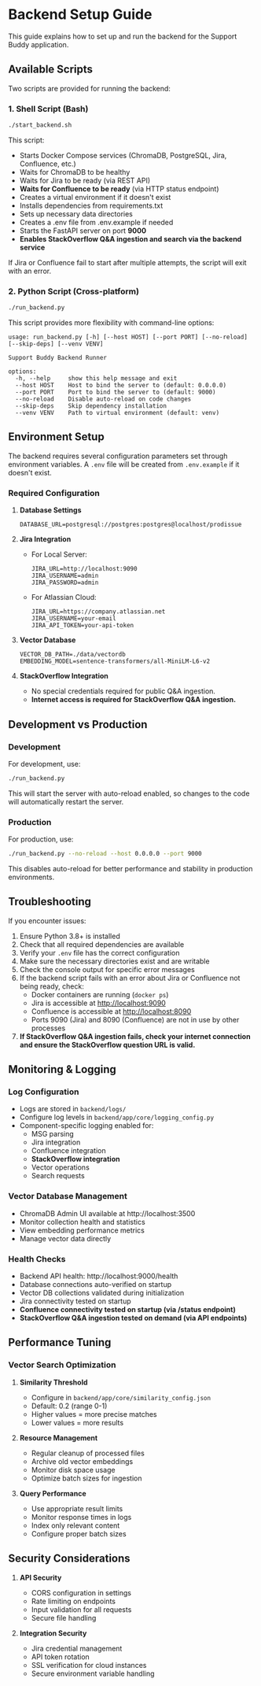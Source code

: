 # Backend Setup Guide

This guide explains how to set up and run the backend for the Support Buddy application.

## Available Scripts

Two scripts are provided for running the backend:

### 1. Shell Script (Bash)

```bash
./start_backend.sh
```

This script:
- Starts Docker Compose services (ChromaDB, PostgreSQL, Jira, Confluence, etc.)
- Waits for ChromaDB to be healthy
- Waits for Jira to be ready (via REST API)
- **Waits for Confluence to be ready** (via HTTP status endpoint)
- Creates a virtual environment if it doesn't exist
- Installs dependencies from requirements.txt
- Sets up necessary data directories
- Creates a .env file from .env.example if needed
- Starts the FastAPI server on port **9000**
- **Enables StackOverflow Q&A ingestion and search via the backend service**

If Jira or Confluence fail to start after multiple attempts, the script will exit with an error.

### 2. Python Script (Cross-platform)

```bash
./run_backend.py
```

This script provides more flexibility with command-line options:

```
usage: run_backend.py [-h] [--host HOST] [--port PORT] [--no-reload] [--skip-deps] [--venv VENV]

Support Buddy Backend Runner

options:
  -h, --help     show this help message and exit
  --host HOST    Host to bind the server to (default: 0.0.0.0)
  --port PORT    Port to bind the server to (default: 9000)
  --no-reload    Disable auto-reload on code changes
  --skip-deps    Skip dependency installation
  --venv VENV    Path to virtual environment (default: venv)
```

## Environment Setup

The backend requires several configuration parameters set through environment variables. A `.env` file will be created from `.env.example` if it doesn't exist.

### Required Configuration

1. **Database Settings**
   ```
   DATABASE_URL=postgresql://postgres:postgres@localhost/prodissue
   ```

2. **Jira Integration**
   - For Local Server:
     ```
     JIRA_URL=http://localhost:9090
     JIRA_USERNAME=admin
     JIRA_PASSWORD=admin
     ```
   - For Atlassian Cloud:
     ```
     JIRA_URL=https://company.atlassian.net
     JIRA_USERNAME=your-email
     JIRA_API_TOKEN=your-api-token
     ```

3. **Vector Database**
   ```
   VECTOR_DB_PATH=./data/vectordb
   EMBEDDING_MODEL=sentence-transformers/all-MiniLM-L6-v2
   ```

4. **StackOverflow Integration**
   - No special credentials required for public Q&A ingestion.
   - **Internet access is required for StackOverflow Q&A ingestion.**

## Development vs Production

### Development

For development, use:

```bash
./run_backend.py
```

This will start the server with auto-reload enabled, so changes to the code will automatically restart the server.

### Production

For production, use:

```bash
./run_backend.py --no-reload --host 0.0.0.0 --port 9000
```

This disables auto-reload for better performance and stability in production environments.

## Troubleshooting

If you encounter issues:

1. Ensure Python 3.8+ is installed
2. Check that all required dependencies are available
3. Verify your `.env` file has the correct configuration
4. Make sure the necessary directories exist and are writable
5. Check the console output for specific error messages
6. If the backend script fails with an error about Jira or Confluence not being ready, check:
   - Docker containers are running (`docker ps`)
   - Jira is accessible at [http://localhost:9090](http://localhost:9090)
   - Confluence is accessible at [http://localhost:8090](http://localhost:8090)
   - Ports 9090 (Jira) and 8090 (Confluence) are not in use by other processes
7. **If StackOverflow Q&A ingestion fails, check your internet connection and ensure the StackOverflow question URL is valid.**

## Monitoring & Logging

### Log Configuration
- Logs are stored in `backend/logs/`
- Configure log levels in `backend/app/core/logging_config.py`
- Component-specific logging enabled for:
  - MSG parsing
  - Jira integration
  - Confluence integration
  - **StackOverflow integration**
  - Vector operations
  - Search requests

### Vector Database Management
- ChromaDB Admin UI available at http://localhost:3500
- Monitor collection health and statistics
- View embedding performance metrics
- Manage vector data directly

### Health Checks
- Backend API health: http://localhost:9000/health
- Database connections auto-verified on startup
- Vector DB collections validated during initialization
- Jira connectivity tested on startup
- **Confluence connectivity tested on startup (via /status endpoint)**
- **StackOverflow Q&A ingestion tested on demand (via API endpoints)**

## Performance Tuning

### Vector Search Optimization
1. **Similarity Threshold**
   - Configure in `backend/app/core/similarity_config.json`
   - Default: 0.2 (range 0-1)
   - Higher values = more precise matches
   - Lower values = more results

2. **Resource Management**
   - Regular cleanup of processed files
   - Archive old vector embeddings
   - Monitor disk space usage
   - Optimize batch sizes for ingestion

3. **Query Performance**
   - Use appropriate result limits
   - Monitor response times in logs
   - Index only relevant content
   - Configure proper batch sizes

## Security Considerations

1. **API Security**
   - CORS configuration in settings
   - Rate limiting on endpoints
   - Input validation for all requests
   - Secure file handling

2. **Integration Security**
   - Jira credential management
   - API token rotation
   - SSL verification for cloud instances
   - Secure environment variable handling